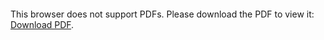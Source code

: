 <object data="christ-in-song/CIS1908pdfs/225.pdf" type="application/pdf" width="100%" height="1024px">
    <embed src="christ-in-song/CIS1908pdfs/225.pdf">
        <p>This browser does not support PDFs. Please download the PDF to view it: <a href="christ-in-song/CIS1908pdfs/225.pdf">Download PDF</a>.</p>
    </embed>
</object>
